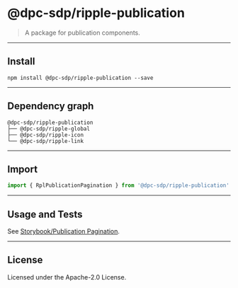 # @dpc-sdp/ripple-publication

> A package for publication components.

--------------------------------------------------------------------------------

## Install

```shell
npm install @dpc-sdp/ripple-publication --save
```

--------------------------------------------------------------------------------

## Dependency graph

```shell
@dpc-sdp/ripple-publication
├── @dpc-sdp/ripple-global
├── @dpc-sdp/ripple-icon
└── @dpc-sdp/ripple-link
```

--------------------------------------------------------------------------------

## Import

```js
import { RplPublicationPagination } from '@dpc-sdp/ripple-publication'
```

--------------------------------------------------------------------------------

## Usage and Tests

See [Storybook/Publication Pagination](https://ripple.sdp.vic.gov.au/?selectedKind=Organisms/Publication&selectedStory=Publication%20Pagination).

--------------------------------------------------------------------------------

## License

Licensed under the Apache-2.0 License.
